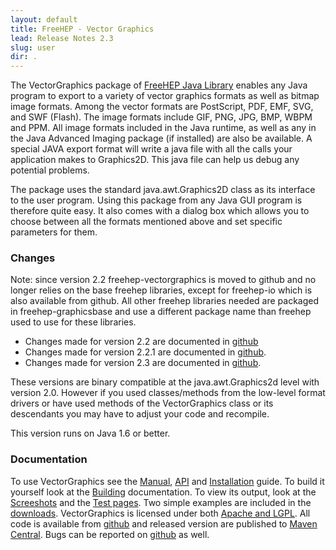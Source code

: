 ```yaml
---
layout: default
title: FreeHEP - Vector Graphics
lead: Release Notes 2.3
slug: user
dir: .
---
```

The VectorGraphics package of <a href="http://java.frehep.org">FreeHEP Java Library</a> enables any Java program to export to a variety of vector graphics formats as well as bitmap image formats. Among the vector formats are PostScript, PDF, EMF, SVG, and SWF (Flash). The image formats include GIF, PNG, JPG, BMP, WBPM and PPM. All image formats included in the Java runtime, as well as any in the Java Advanced Imaging package (if installed) are also be available. A special JAVA export format will write a java file with all the calls your application makes to Graphics2D. This java file can help us debug any potential problems.
    
The package uses the standard java.awt.Graphics2D class as its interface to the user program. Using this package from any Java GUI program is therefore quite easy. It also comes with a dialog box which allows you to choose between all the formats mentioned above and set specific parameters for them.

### Changes

Note: since version 2.2 freehep-vectorgraphics is moved to github and no longer relies on
the base freehep libraries, except for freehep-io which is also available from github. 
All other freehep libraries needed are packaged in freehep-graphicsbase and use a different
package name than freehep used to use for these libraries.

* Changes made for version 2.2 are documented in [github](https://github.com/freehep/freehep-vectorgraphics/issues?milestone=1&state=closed)
* Changes made for version 2.2.1 are documented in [github](https://github.com/freehep/freehep-vectorgraphics/issues?milestone=3&state=closed).
* Changes made for version 2.3 are documented in [github](https://github.com/freehep/freehep-vectorgraphics/issues?milestone=2&state=closed). 

These versions are binary compatible at the java.awt.Graphics2d level with version 2.0. However if you used classes/methods from the low-level format drivers or have used methods of the VectorGraphics class or its descendants you may have to adjust your code and recompile.

This version runs on Java 1.6 or better.
    
### Documentation

To use VectorGraphics see the [Manual](), [API]() and [Installation]() guide. To build it yourself look at the [Building]() documentation. To view its output, look at the [Screeshots]() and the [Test pages](). Two simple examples are included in the [downloads](). VectorGraphics is licensed under both [Apache and LGPL](). All code is available from [github]() and released version are published to [Maven Central](). Bugs can be reported on [github]() as well. 
